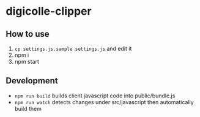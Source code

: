 # digicolle-clipper

## How to use

1. `cp settings.js.sample settings.js` and edit it
2. npm i
3. npm start

## Development

- `npm run build` builds client javascript code into public/bundle.js
- `npm run watch` detects changes under src/javascript then automatically build them
